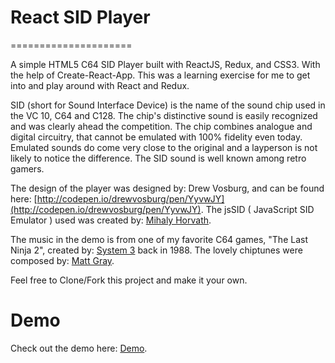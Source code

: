 # React SID Player
=====================

A simple HTML5 C64 SID Player built with ReactJS, Redux, and CSS3. With the help of Create-React-App. This was a learning exercise for me to get into and play around with React and Redux.

SID (short for Sound Interface Device) is the name of the sound chip used in the VC 10, C64 and C128.  The chip's distinctive sound is easily recognized and was clearly ahead the competition. The chip combines analogue and digital circuitry, that cannot be emulated with 100% fidelity even today. Emulated sounds do come very close to the original and a layperson is not likely to notice the difference. The SID sound is well known among retro gamers.

The design of the player was designed by: Drew Vosburg, and can be found here:
[http://codepen.io/drewvosburg/pen/YyvwJY](http://codepen.io/drewvosburg/pen/YyvwJY). The jsSID ( JavaScript SID Emulator ) used was created by: [Mihaly Horvath](http://hermit.sidrip.com).

The music in the demo is from one of my favorite C64 games, "The Last Ninja 2", created by: [System 3](http://www.system3.com) back in 1988. The lovely chiptunes were composed by: [Matt Gray](https://www.facebook.com/MattGrayC64).

Feel free to Clone/Fork this project and make it your own.

# Demo
Check out the demo here: [Demo](https://dalkmania.github.io/react-sid-player/).

